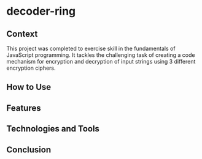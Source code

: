 # decoder-ring

## Context
This project was completed to exercise skill in the fundamentals of JavaScript programming. It tackles the challenging task of creating a code mechanism for encryption and decryption of input strings using 3 different encryption ciphers.

## How to Use


## Features

## Technologies and Tools

## Conclusion
